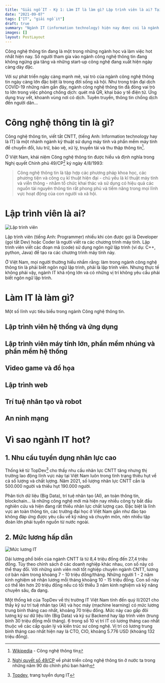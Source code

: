 ```yaml
---
title: "Giải ngố IT - Kỳ 1: Làm IT là làm gì? Lập trình viên là ai? Tại sao ai cũng muốn trở thành lập trình viên?"
date: "2021-09-07"
tags: ["IT", "giải ngố it"]
draft: true
summary: "Ngành IT (information technology) hiện nay được coi là ngành hot nhất trong các ngành. Người người học IT, nhà nhà học IT. Vậy ngành này có cái gì mà nhiều người thích đến vậy? Cùng mình vào bài tìm hiểu nhé 😙..."
images: []
layout: PostLayout
---
```


Công nghệ thông tin đang là một trong những ngành học và làm việc hot nhất hiện nay. Số người tham gia vào ngành công nghệ thông tin đang không ngừng gia tăng và những start-up công nghệ đang xuất hiện ngày càng dày đặc.

Với sự phát triển ngày càng mạnh mẽ, vai trò của ngành công nghệ thông tin ngày càng lớn đặc biệt là trong đời sống xã hội. Như trong trận đại dịch COVID-19 những năm gần đây, ngành công nghệ thông tin đã đóng vai trò to lớn trong việc phòng chống dịch: quét mã QR, khai báo y tế điện tử. Ứng dụng truy vết, khoanh vùng nơi có dịch. Tuyên truyền, thông tin chống dịch đến người dân...

# Công nghệ thông tin là gì?

Công nghệ thông tin, viết tắt CNTT, (tiếng Anh: Information technology hay là IT) là một nhánh ngành kỹ thuật sử dụng máy tính và phần mềm máy tính để chuyển đổi, lưu trữ, bảo vệ, xử lý, truyền tải và thu thập thông tin[^wiki_it].

Ở Việt Nam, khái niệm Công nghệ thông tin được hiểu và định nghĩa trong Nghị quyết Chính phủ 49/CP[^nghiquyet_49cp] ký ngày 4/8/1993:

> Công nghệ thông tin là tập hợp các phương pháp khoa học, các phương tiện và công cụ kĩ thuật hiện đại - chủ yếu là kĩ thuật máy tính và viễn thông - nhằm tổ chức khai thác và sử dụng có hiệu quả các nguồn tài nguyên thông tin rất phong phú và tiềm năng trong mọi lĩnh vực hoạt động của con người và xã hội.

# Lập trình viên là ai?

![Lập trình viên](/static/images/2021/developer.jpg)

Lập trình viên (tiếng Anh: Programmer) nhiều khi còn được gọi là Developer (gọi tắt Dev) hoặc Coder là người viết ra các chương trình máy tính. Lập trình viên viết các đoạn mã (code) sử dụng ngôn ngữ lập trình (ví dụ: C++, python, Java) để tạo ra các chương trình máy tính này.

Ở Việt Nam, mọi người thường hiểu nhầm rằng: làm trong ngành công nghệ thông tin là phải biết ngôn ngữ lập trình, phải là lập trình viên. Nhưng thực tế không phải vậy, ngành IT khá rộng lớn và có những vị trí không yêu cầu phải biết ngôn ngữ lập trình.

# Làm IT là làm gì?

Một số lĩnh vực tiêu biểu trong ngành Công nghệ thông tin.

## Lập trình viên hệ thống và ứng dụng

## Lập trình viên máy tính lớn, phần mềm nhúng và phần mềm hệ thống

## Video game và đồ họa

## Lập trình web

## Trí tuệ nhân tạo và robot

## An ninh mạng

# Vì sao ngành IT hot?

## 1. Nhu cầu tuyển dụng nhân lực cao

Thống kê từ TopDev[^topdev] cho thấy nhu cầu nhân lực CNTT tăng nhưng thị trường lao động lĩnh vực này tại Việt Nam luôn trong tình trạng thiếu hụt về cả số lượng và chất lượng. Năm 2021, số lượng nhân lực CNTT cần là 500.000 người và thiếu hụt 190.000 người.

Phân tích dữ liệu (Big Data), trí tuệ nhân tạo (AI), an toàn thông tin, blockchain... là những công nghệ mới mà hiện nay nhiều công ty bắt đầu nghiên cứu và hiện đang rất thiếu nhân lực chất lượng cao. Đặc biệt là lĩnh vực an toàn thông tin, các trường đại học ở Việt Nam gần như đào tạo không đáp ứng được yêu cầu về kỹ năng và chuyên môn, nên nhiều tập đoàn lớn phải tuyển nguồn từ nước ngoài.

## 2. Mức lương hấp dẫn

![Mức lương IT](/static/images/2021/luong_it.png "Mức lương lập trình viên theo năm kinh nghiệm")

Dải lương phổ biến của ngành CNTT là từ 8,4 triệu đồng đến 27,4 triệu đồng. Tùy theo chính sách ở các doanh nghiệp khác nhau, con số này có thể thay đổi. Với những sinh viên mới tốt nghiệp chuyên ngành CNTT, lương cơ bản nằm trong khoảng 7 - 10 triệu đồng/tháng. Những người 1 - 2 năm kinh nghiệm sẽ nhận lương mỗi tháng khoảng 10 - 15 triệu đồng. Con số này có thể lên hơn 20 triệu đồng nếu có tối thiểu 3 năm kinh nghiệm và kỹ năng chuyên sâu, đa dạng.

Một thống kê của TopDev về thị trường IT Việt Nam tính đến quý II/2021 cho thấy kỹ sư trí tuệ nhân tạo (AI) và học máy (machine learning) có mức lương trung bình tháng cao nhất, khoảng 70 triệu đồng. Mức này cao gấp đôi lương kỹ sư dữ liệu lớn (Big Data) và kỹ sư Backend hay lập trình viên (trung bình 30 triệu đồng mỗi tháng). 6 trong số 10 vị trí IT có lương tháng cao nhất thuộc về các cấp quản lý và kiến trúc sư công nghệ. Vị trí có lương trung bình tháng cao nhất hiện nay là CTO, CIO, khoảng 5.776 USD (khoảng 132 triệu đồng).

[^topdev]: [Topdev](https://topdev.vn/), trang tuyển dụng IT
[^wiki_it]: [Wikipedia](https://vi.wikipedia.org/wiki/C%C3%B4ng_ngh%E1%BB%87_th%C3%B4ng_tin) - Công nghệ thông tin
[^nghiquyet_49cp]: [Nghị quyết số 49/CP](https://thuvienphapluat.vn/van-ban/Cong-nghe-thong-tin/Nghi-quyet-49-CP-phat-trien-cong-nghe-thong-tin-o-nuoc-ta-trong-nhung-nam-90-38659.aspx) về phát triển công nghệ thông tin ở nước ta trong những năm 90 do chính phủ ban hành
